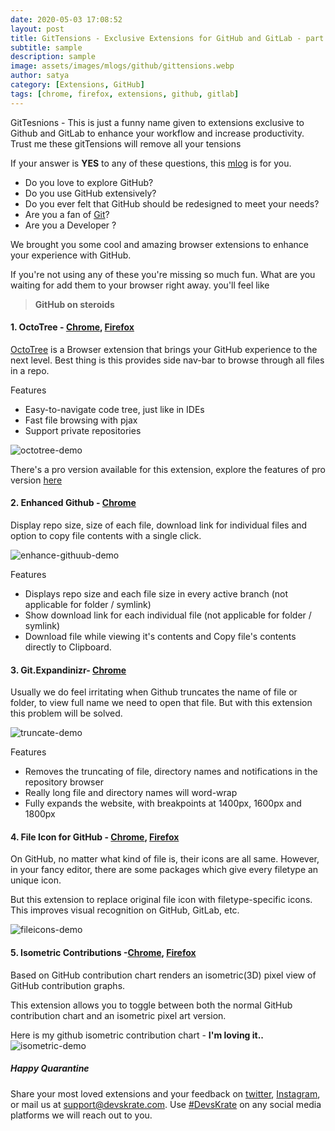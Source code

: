 ```yaml
---
date: 2020-05-03 17:08:52
layout: post
title: GitTensions - Exclusive Extensions for GitHub and GitLab - part 1
subtitle: sample
description: sample
image: assets/images/mlogs/github/gittensions.webp
author: satya
category: [Extensions, GitHub]
tags: [chrome, firefox, extensions, github, gitlab]
---
```


GitTesnions - This is just a funny name given to extensions exclusive to Github and GitLab to enhance your workflow and increase productivity. Trust me these gitTensions will remove all your tensions

If your answer is **YES** to any of these questions, this [mlog](https://devskrate.com/introducing-mlogs/) is for you.

- Do you love to explore GitHub?
- Do you use GitHub extensively?
- Do you ever felt that GitHub should be redesigned to meet your needs?
- Are you a fan of [Git](https://devskrate.com/git-cheat-sheet/)?
- Are you a Developer ?

We brought you some cool and amazing browser extensions to enhance your experience with GitHub.

If you're not using any of these you're missing so much fun. What are you waiting for add them to your browser right away. you'll feel like

> **GitHub on steroids**

#### 1. OctoTree - [Chrome](https://chrome.google.com/webstore/detail/octotree/bkhaagjahfmjljalopjnoealnfndnagc), [Firefox](https://addons.mozilla.org/en-US/firefox/addon/octotree/?src=search)

[OctoTree](https://www.octotree.io/) is a Browser extension that brings your GitHub experience to the next level. Best thing is this provides side nav-bar to browse through all files in a repo.

Features

- Easy-to-navigate code tree, just like in IDEs
- Fast file browsing with pjax
- Support private repositories

![octotree-demo](https://devskrate.github.io/assets/images/mlogs/github/octotree-demo.gif)

There's a pro version available for this extension, explore the features of pro version [here](https://www.octotree.io/)

#### 2. Enhanced Github - [Chrome](https://chrome.google.com/webstore/detail/enhanced-github/anlikcnbgdeidpacdbdljnabclhahhmd)

Display repo size, size of each file, download link for individual files and option to copy file contents with a single click.

![enhance-githuub-demo](https://devskrate.github.io/assets/images/mlogs/github/enhance-github.webp)

Features

- Displays repo size and each file size in every active branch (not applicable for folder / symlink)
- Show download link for each individual file (not applicable for folder / symlink)
- Download file while viewing it's contents and Copy file's contents directly to Clipboard.

#### 3. Git.Expandinizr- [Chrome](https://chrome.google.com/webstore/detail/githubexpandinizr/cbehdjjcilgnejbpnjhobkiiggkedfib)

Usually we do feel irritating when Github truncates the name of file or folder, to view full name we need to open that file. But with this extension this problem will be solved.

![truncate-demo](https://devskrate.github.io/assets/images/mlogs/github/truncate.webp)

Features

- Removes the truncating of file, directory names and notifications in the repository browser
- Really long file and directory names will word-wrap
- Fully expands the website, with breakpoints at 1400px, 1600px and 1800px

#### 4. File Icon for GitHub - [Chrome](https://chrome.google.com/webstore/detail/file-icon-for-github-and/ficfmibkjjnpogdcfhfokmihanoldbfe), [Firefox](https://addons.mozilla.org/en-US/firefox/addon/github-file-icon/?src=search)

On GitHub, no matter what kind of file is, their icons are all same. However, in your fancy editor, there are some packages which give every filetype an unique icon.

But this extension to replace original file icon with filetype-specific icons. This improves visual recognition on GitHub, GitLab, etc.

![fileicons-demo](https://devskrate.github.io/assets/images/mlogs/github/file-icons.webp)

#### 5. Isometric Contributions -[Chrome](https://chrome.google.com/webstore/detail/isometric-contributions/mjoedlfflcchnleknnceiplgaeoegien/related), [Firefox](https://addons.mozilla.org/en-US/firefox/addon/isometric-github/?src=search)

Based on GitHub contribution chart renders an isometric(3D) pixel view of GitHub contribution graphs.

This extension allows you to toggle between both the normal GitHub contribution chart and an isometric pixel art version.

Here is my github isometric contribution chart - **I'm loving it..**  
![isometric-demo](https://devskrate.github.io/assets/images/mlogs/github/isometric.webp)

##### Happy Quarantine

Share your most loved extensions and your feedback on [twitter](https://twitter.com/devskrate), [Instagram](https://instagram.com/devskrate), or mail us at [support@devskrate.com](mailto:support@devskrate.com). Use [#DevsKrate](https://devskrate.com) on any social media platforms we will reach out to you.
